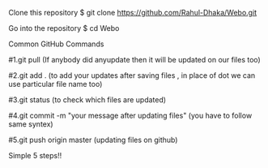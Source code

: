 Clone this repository
$ git clone https://github.com/Rahul-Dhaka/Webo.git

Go into the repository
$ cd Webo

Common GitHub Commands

#1.git pull (If anybody did anyupdate then it will be updated on our files too)

#2.git add . (to add your updates after saving files , in place of dot we can use particular file name too)

#3.git status (to check which files are updated)

#4.git commit -m "your message after updating files" (you have to follow same syntex)

#5.git push origin master (updating files on github)

Simple 5 steps!!
